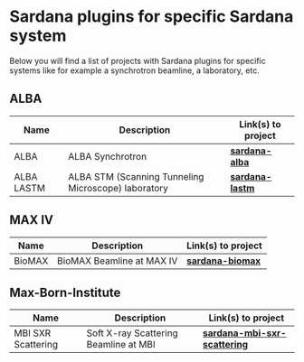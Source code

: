 # Sardana plugins for specific Sardana system

Below you will find a list of projects with Sardana plugins for specific 
systems like for example a synchrotron beamline, a laboratory, etc.

## ALBA

| Name | Description | Link(s) to project |
| ---- | ----------- | ------------ |
| ALBA | ALBA Synchrotron | [**sardana-alba**](https://github.com/ALBA-Synchrotron/sardana-alba) |
| ALBA LASTM | ALBA STM (Scanning Tunneling Microscope) laboratory | [**sardana-lastm**](https://github.com/ALBA-Synchrotron/sardana-lastm) |

## MAX IV

| Name | Description | Link(s) to project |
| ---- | ----------- | ------------ |
| BioMAX | BioMAX Beamline at MAX IV | [**sardana-biomax**](https://github.com/MaxIV-KitsControls/sardana-biomax) |

## Max-Born-Institute

| Name | Description | Link(s) to project |
| ---- | ----------- | ------------ |
| MBI SXR Scattering | Soft X-ray Scattering Beamline at MBI | [**sardana-mbi-sxr-scattering**](https://github.com/MBI-org/sardana-mbi-sxr-scattering) |
